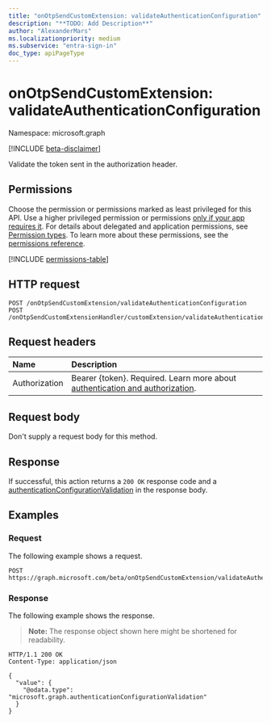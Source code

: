 ```yaml
---
title: "onOtpSendCustomExtension: validateAuthenticationConfiguration"
description: "**TODO: Add Description**"
author: "AlexanderMars"
ms.localizationpriority: medium
ms.subservice: "entra-sign-in"
doc_type: apiPageType
---
```


# onOtpSendCustomExtension: validateAuthenticationConfiguration

Namespace: microsoft.graph

[!INCLUDE [beta-disclaimer](../../includes/beta-disclaimer.md)]

Validate the token sent in the authorization header.

## Permissions

Choose the permission or permissions marked as least privileged for this API. Use a higher privileged permission or permissions [only if your app requires it](/graph/permissions-overview#best-practices-for-using-microsoft-graph-permissions). For details about delegated and application permissions, see [Permission types](/graph/permissions-overview#permission-types). To learn more about these permissions, see the [permissions reference](/graph/permissions-reference).

<!-- {
  "blockType": "permissions",
  "name": "onotpsendcustomextension-validateauthenticationconfiguration-permissions"
}
-->
[!INCLUDE [permissions-table](../includes/permissions/onotpsendcustomextension-validateauthenticationconfiguration-permissions.md)]

## HTTP request

<!-- {
  "blockType": "ignored"
}
-->
``` http
POST /onOtpSendCustomExtension/validateAuthenticationConfiguration
POST /onOtpSendCustomExtensionHandler/customExtension/validateAuthenticationConfiguration
```

## Request headers

|Name|Description|
|:---|:---|
|Authorization|Bearer {token}. Required. Learn more about [authentication and authorization](/graph/auth/auth-concepts).|

## Request body

Don't supply a request body for this method.

## Response

If successful, this action returns a `200 OK` response code and a [authenticationConfigurationValidation](../resources/authenticationconfigurationvalidation.md) in the response body.

## Examples

### Request

The following example shows a request.
<!-- {
  "blockType": "request",
  "name": "onotpsendcustomextensionthis.validateauthenticationconfiguration"
}
-->
``` http
POST https://graph.microsoft.com/beta/onOtpSendCustomExtension/validateAuthenticationConfiguration
```


### Response

The following example shows the response.
>**Note:** The response object shown here might be shortened for readability.
<!-- {
  "blockType": "response",
  "truncated": true,
  "@odata.type": "microsoft.graph.authenticationConfigurationValidation"
}
-->
``` http
HTTP/1.1 200 OK
Content-Type: application/json

{
  "value": {
    "@odata.type": "microsoft.graph.authenticationConfigurationValidation"
  }
}
```

